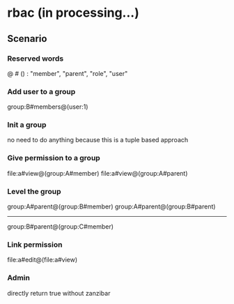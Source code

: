 # rbac (in processing...)


## Scenario
### Reserved words
@ # () :
"member", "parent", "role", "user"

### Add user to a group
group:B#members@(user:1)

### Init a group
no need to do anything because this is a tuple based approach

### Give permission to a group
file:a#view@(group:A#member)
file:a#view@(group:A#parent)

### Level the group
group:A#parent@(group:B#member)
group:A#parent@(group:B#parent)

----------------------------------------------------------------
group:B#parent@(group:C#member)

### Link permission
file:a#edit@(file:a#view)

### Admin
directly return true without zanzibar



